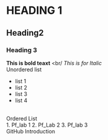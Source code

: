 # HEADING 1
## Heading2
### Heading 3
**This is bold teaxt**
<br/
_This is for Italic_
<br/>
Unordered list
<br/>
- list 1
- list 2
- list 3
- list 4
<br/>
Ordered List
<br/>
  1. Pf_lab 1
  2. Pf_Lab 2
  3. Pf_lab 3
 <br/>
GitHub Introduction
